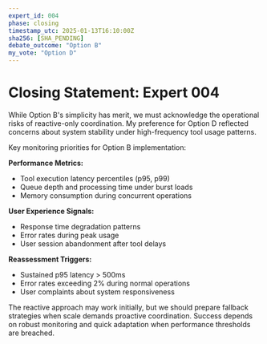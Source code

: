 ```yaml
---
expert_id: 004
phase: closing
timestamp_utc: 2025-01-13T16:10:00Z
sha256: [SHA_PENDING]
debate_outcome: "Option B"
my_vote: "Option D"
---
```


# Closing Statement: Expert 004

While Option B's simplicity has merit, we must acknowledge the operational risks of reactive-only coordination. My preference for Option D reflected concerns about system stability under high-frequency tool usage patterns.

Key monitoring priorities for Option B implementation:

**Performance Metrics:**
- Tool execution latency percentiles (p95, p99)
- Queue depth and processing time under burst loads
- Memory consumption during concurrent operations

**User Experience Signals:**
- Response time degradation patterns
- Error rates during peak usage
- User session abandonment after tool delays

**Reassessment Triggers:**
- Sustained p95 latency > 500ms
- Error rates exceeding 2% during normal operations
- User complaints about system responsiveness

The reactive approach may work initially, but we should prepare fallback strategies when scale demands proactive coordination. Success depends on robust monitoring and quick adaptation when performance thresholds are breached.